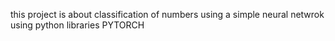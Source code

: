 this project is about classification of numbers using a simple neural netwrok using python libraries PYTORCH 
